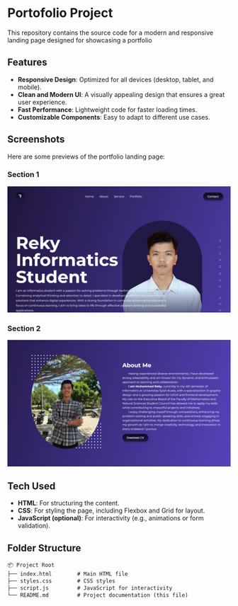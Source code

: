 # Portofolio Project

This repository contains the source code for a modern and responsive landing page designed for showcasing a portfolio

## Features

- **Responsive Design**: Optimized for all devices (desktop, tablet, and mobile).
- **Clean and Modern UI**: A visually appealing design that ensures a great user experience.
- **Fast Performance**: Lightweight code for faster loading times.
- **Customizable Components**: Easy to adapt to different use cases.

## Screenshots  

Here are some previews of the portfolio landing page:  

### Section 1
[![Desktop Screenshot](img/1.png)](img/1.png)  

### Section 2  
[![Mobile Screenshot](img/2.png)](img/2.png)  


## Tech Used

- **HTML**: For structuring the content.
- **CSS**: For styling the page, including Flexbox and Grid for layout.
- **JavaScript (optional)**: For interactivity (e.g., animations or form validation).

## Folder Structure

```plaintext
📦 Project Root
├── index.html        # Main HTML file
├── styles.css        # CSS styles
├── script.js         # JavaScript for interactivity
└── README.md         # Project documentation (this file)


